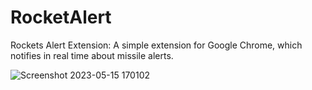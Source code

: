 # RocketAlert
 Rockets Alert Extension: 
A simple extension for Google Chrome, which notifies in real time about missile alerts.

![Screenshot 2023-05-15 170102](https://github.com/haielimelech/Rocket-Alert/assets/73343170/d65a0ce2-c9f0-447a-92df-4a0d415461ab)
